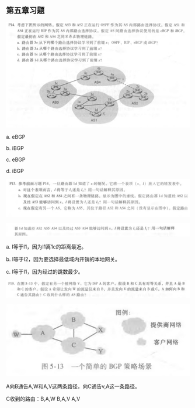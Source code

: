 ## 第五章习题

![](P14.jpg)



a. eBGP

b. iBGP

c. eBGP

d. iBGP

![](P15_1.jpg)

![](P15_2.jpg)

a. I等于I1，因为I1离1c的距离最近。

b. I等于I2，因为要选择最低域内开销的本地网关。

c.  I等于I1，因为经过的跳数最少。

![](P19_1.jpg)

![](P19_2.jpg)

A向B通告A,W和A,V这两条路径，向C通告v,A这一条路径。

C收到的路由：B,A,W   B,A,V   A,V